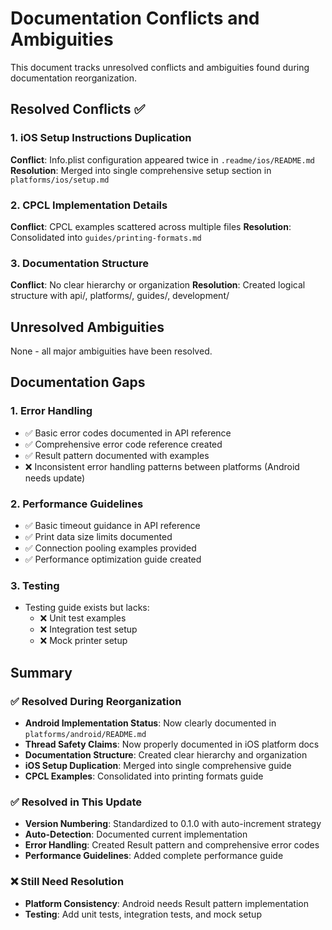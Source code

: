 # Documentation Conflicts and Ambiguities

This document tracks unresolved conflicts and ambiguities found during documentation reorganization.

## Resolved Conflicts ✅

### 1. iOS Setup Instructions Duplication
**Conflict**: Info.plist configuration appeared twice in `.readme/ios/README.md`
**Resolution**: Merged into single comprehensive setup section in `platforms/ios/setup.md`

### 2. CPCL Implementation Details
**Conflict**: CPCL examples scattered across multiple files
**Resolution**: Consolidated into `guides/printing-formats.md`

### 3. Documentation Structure
**Conflict**: No clear hierarchy or organization
**Resolution**: Created logical structure with api/, platforms/, guides/, development/

## Unresolved Ambiguities

None - all major ambiguities have been resolved.

## Documentation Gaps

### 1. Error Handling
- ✅ Basic error codes documented in API reference
- ✅ Comprehensive error code reference created
- ✅ Result pattern documented with examples
- ❌ Inconsistent error handling patterns between platforms (Android needs update)

### 2. Performance Guidelines
- ✅ Basic timeout guidance in API reference
- ✅ Print data size limits documented
- ✅ Connection pooling examples provided
- ✅ Performance optimization guide created

### 3. Testing
- Testing guide exists but lacks:
  - ❌ Unit test examples
  - ❌ Integration test setup
  - ❌ Mock printer setup

## Summary

### ✅ Resolved During Reorganization
- **Android Implementation Status**: Now clearly documented in `platforms/android/README.md`
- **Thread Safety Claims**: Now properly documented in iOS platform docs
- **Documentation Structure**: Created clear hierarchy and organization
- **iOS Setup Duplication**: Merged into single comprehensive guide
- **CPCL Examples**: Consolidated into printing formats guide

### ✅ Resolved in This Update
- **Version Numbering**: Standardized to 0.1.0 with auto-increment strategy
- **Auto-Detection**: Documented current implementation
- **Error Handling**: Created Result pattern and comprehensive error codes
- **Performance Guidelines**: Added complete performance guide

### ❌ Still Need Resolution
- **Platform Consistency**: Android needs Result pattern implementation
- **Testing**: Add unit tests, integration tests, and mock setup 